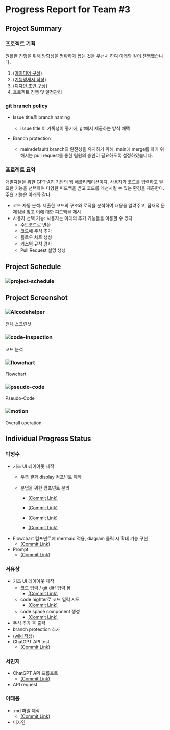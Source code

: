 # Progress Report for Team #3
## Project Summary
### 프로젝트 기획
원활한 진행을 위해 방향성을 명확하게 잡는 것을 우선시 하여 아래와 같이 진행했습니다.
1. [(아이디어 구상)](https://www.notion.so/yusangseo/project-setting-71230ce456de4b83a2078ceb44350cff?pvs=4)
2. [(기능명세서 작성)](https://docs.google.com/spreadsheets/d/1Gdso16CIgfH8NdSn_XVVJdSkFZI1RWmP8x85fnLa1I0/edit?usp=sharing)
3. [(디자인 초안 구상)](https://docs.google.com/presentation/d/1Hhgg1ySAqfGYolQ8NIYSWIS_LpmfvXvblqtgXV5fum8/edit?usp=sharing)
4. 프로젝트 진행 및 일정관리
### git branch policy
- Issue title로 branch naming
     - issue title 이 가독성이 좋기에, git에서 제공하는 방식 채택

- Branch protection
    - main(default) branch의 완전성을 유지하기 위해, main에 merge를 하기 위해서는 pull request를 통한 팀원의 승인이 필요하도록 설정하였습니다.
### 프로젝트 요약
개발자들을 위한 GPT-API 기반의 웹 애플리케이션이다. 사용자가 코드를 입력하고 필요한 기능을 선택하여 다양한 피드백을 받고 코드를 개선시킬 수 있는 환경을 제공한다. 주요 기능은 아래와 같다
- 코드 자동 분석: 제출한 코드의 구조와 로직을 분석하여 내용을 알려주고, 잠재적 문제점을 찾고 이에 대한 피드백을 제시
- 사용자 선택 기능: 사용자는 아래의 추가 기능들을 이용할 수 있다
    - 수도코드로 변환
    - 코드에 주석 추가
    - 플로우 차트 생성
    - 커스텀 규칙 검사
    - Pull Request 설명 생성




## Project Schedule
### ![project-schedule](/image/project-schedule.jpg)
## Project Screenshot
### ![AIcodehelper](/image/AI_code_helper.jpg)
전체 스크린샷    
### ![code-inspection](/image/code-inspection.jpg)
코드 분석    
### ![flowchart](/image/flowchart.jpg)
Flowchart    
### ![pseudo-code](/image/pseudo-code.jpg)
Pseudo-Code
### ![motion](/image/motion.gif)
Overall operation 
## Individual Progress Status
### 박정수
- 기초 UI 레이아웃 제작
    - 우측 결과 display 컴포넌트 제작
    - 분업을 위한 컴포넌트 분리  

        - [(Commit Link)](https://github.com/vlvksbdof1234/open_source_project_team3/commit/130f1fc9c5112e0b806e143e202cda5dbc7e5449)  

        - [(Commit Link)](https://github.com/vlvksbdof1234/open_source_project_team3/commit/ca056e09aad9f84f1d7b23dd7a11f8656ce45ac9)
        - [(Commit Link)](https://github.com/vlvksbdof1234/open_source_project_team3/commit/9a2db33ff014bdf41c6c4cfbc276f254d17fe778)
        - [(Commit Link)](https://github.com/vlvksbdof1234/open_source_project_team3/commit/c36678d177bb5d2343cfe3c6edc69074e0cdd50a)
- Flowchart 컴포넌트에 mermaid 적용, diagram 클릭 시 확대 기능 구현
  - [(Commit Link)](https://github.com/vlvksbdof1234/open_source_project_team3/pull/28/commits)
- Prompt 
    - [(Commit Link)](https://github.com/vlvksbdof1234/open_source_project_team3/commit/b3258fd1ce5ceb95ed3f8386f0b63a03d7ffe485)
### 서유상
- 기초 UI 레이아웃 제작
    - 코드 입력 / git diff 입력 폼
        - [(Commit Link)](https://github.com/vlvksbdof1234/open_source_project_team3/commit/d47edad080cb67baf0e2752b20434f882d9ad103)
    - code highter로 코드 입력 시도
        - [(Commit Link)](https://github.com/vlvksbdof1234/open_source_project_team3/tree/c2880c1371bd67b8059ff6d31f37e3f689763a98)        
    - code space component 생성
        - [(Commit Link)](https://github.com/vlvksbdof1234/open_source_project_team3/tree/eb3c8364beb559fb81a9fb71d43f1278c8753b87)
- 주석 추가 후 출력
- branch protection 추가
- [(wiki 작성)](https://github.com/vlvksbdof1234/open_source_project_team3/wiki)
- ChatGPT API test 
    - [(Commit Link)](https://github.com/vlvksbdof1234/open_source_project_team3/pull/25/commits/5518f7e8591a02638e0ff1afd57de824dd6b40a5)
### 서민지
- ChatGPT API 프롬프트
     - [(Commit Link)](https://github.com/vlvksbdof1234/open_source_project_team3/pull/29/commits/b3258fd1ce5ceb95ed3f8386f0b63a03d7ffe485)
- API request 
### 이태웅
- .md 파일 제작
    - [(Commit Link)](https://github.com/vlvksbdof1234/open_source_project_team3/commit/c56b9da184b21c6dc0668eef8683f0c4d36d9ef6)
- 디자인 
